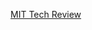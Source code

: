 [MIT Tech Review](https://www.technologyreview.com/s/613277/chinese-scientists-have-put-human-brain-genes-in-monkeysand-yes-they-may-be-smarter/)
